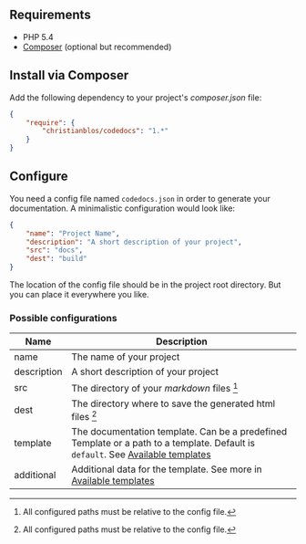 ## Requirements

- PHP 5.4
- [Composer](https://getcomposer.org/) (optional but recommended)

## Install via Composer

Add the following dependency to your project's *composer.json* file:

```json
{
    "require": {
        "christianblos/codedocs": "1.*"
    }
}
```

## Configure

You need a config file named `codedocs.json` in order to generate your documentation.
A minimalistic configuration would look like:

```json
{
    "name": "Project Name",
    "description": "A short description of your project",
    "src": "docs",
    "dest": "build"
}
```

The location of the config file should be in the project root directory. But you can place it everywhere you like.

### Possible configurations

| Name        | Description
| ----------- | -----------
| name        | The name of your project
| description | A short description of your project
| src         | The directory of your *markdown* files [^0]
| dest        | The directory where to save the generated html files [^0]
| template    | The documentation template. Can be a predefined Template or a path to a template. Default is `default`. See [Available templates][tpl]
| additional  | Additional data for the template. See more in [Available templates][tpl]

[^0]: All configured paths must be relative to the config file.

[tpl]: ../Templates/Available-templates.html